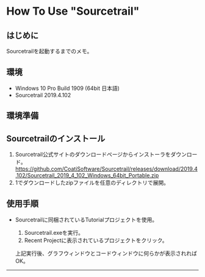 # How To Use "Sourcetrail"

## はじめに
  Sourcetrailを起動するまでのメモ。

## 環境
* Windows 10 Pro Build 1909 (64bit 日本語)  
* Sourcetrail 2019.4.102

## 環境準備
## Sourcetrailのインストール
1. Sourcetrail公式サイトのダウンロードページからインストーラをダウンロード。
   https://github.com/CoatiSoftware/Sourcetrail/releases/download/2019.4.102/Sourcetrail_2019_4_102_Windows_64bit_Portable.zip
2. 1でダウンロードしたzipファイルを任意のディレクトリで展開。

## 使用手順
* Sourcetrailに同梱されているTutorialプロジェクトを使用。  
  1. Sourcetrail.exeを実行。  
  2. Recent Projectに表示されているプロジェクトをクリック。

  上記実行後、グラフウィンドウとコードウィンドウに何らかが表示されればOK。
---